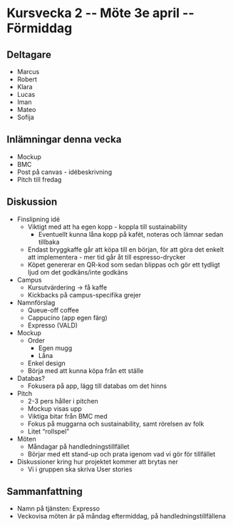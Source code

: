 # Kursvecka 2 -- Möte 3e april -- Förmiddag

## Deltagare
* Marcus 
* Robert
* Klara
* Lucas 
* Iman
* Mateo
* Sofija

## Inlämningar denna vecka
* Mockup
* BMC
* Post på canvas - idébeskrivning 
* Pitch till fredag 

## Diskussion
* Finslipning idé 
	* Viktigt med att ha egen kopp - koppla till sustainability 
		* Eventuellt kunna låna kopp på kafét, noteras och lämnar sedan tillbaka
	* Endast bryggkaffe går att köpa till en början, för att göra det enkelt att implementera - mer tid går åt till espresso-drycker
	* Köpet genererar en QR-kod som sedan blippas och gör ett tydligt ljud om det godkäns/inte godkäns
* Campus
	* Kursutvärdering → få kaffe
	* Kickbacks på campus-specifika grejer 
* Namnförslag
	* Queue-off coffee
	* Cappucino (app egen färg)
	* Expresso (VALD)
* Mockup
	* Order
		* Egen mugg 
		* Låna 
	* Enkel design 
	* Börja med att kunna köpa från ett ställe 
* Databas? 
	* Fokusera på app, lägg till databas om det hinns 
* Pitch 
	* 2-3 pers håller i pitchen 
	* Mockup visas upp 
	* Viktiga bitar från BMC med 
	* Fokus på muggarna och sustainability, samt rörelsen av folk 
	* Litet “rollspel” 
* Möten 
	* Måndagar på handledningstillfället 
	* Börjar med ett stand-up och prata igenom vad vi gör för tillfället
* Diskussioner kring hur projektet kommer att brytas ner 
	* Vi i gruppen ska skriva User stories 
	
## Sammanfattning 
* Namn på tjänsten: Expresso
* Veckovisa möten är på måndag eftermiddag, på handledningstillfällena 